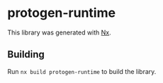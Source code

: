 # protogen-runtime

This library was generated with [Nx](https://nx.dev).

## Building

Run `nx build protogen-runtime` to build the library.
